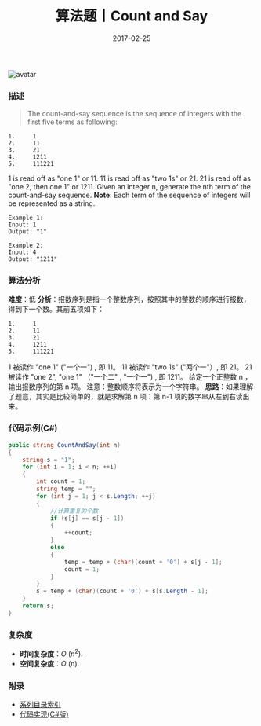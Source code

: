﻿---
title: 算法题丨Count and Say
tags:
  - 算法
  - 编程技巧
  - 数据结构
categories: 计算机基础
date: 2017-02-25
---
![avatar](https://mysite.bj.bcebos.com/images/articles/95466bf3-0773-44d6-b2cc-3ce8522e40f7.jpg)

### 描述
>The count-and-say sequence is the sequence of integers with the first five terms as following:
```
1.     1
2.     11
3.     21
4.     1211
5.     111221
```
1 is read off as "one 1" or 11.
11 is read off as "two 1s" or 21.
21 is read off as "one 2, then one 1" or 1211.
Given an integer n, generate the nth term of the count-and-say sequence.
**Note**: Each term of the sequence of integers will be represented as a string.
```
Example 1:
Input: 1
Output: "1"

Example 2:
Input: 4
Output: "1211"
```

<!-- more -->

### 算法分析
**难度**：低
**分析**：报数序列是指一个整数序列，按照其中的整数的顺序进行报数，得到下一个数。其前五项如下：
```
1.     1
2.     11
3.     21
4.     1211
5.     111221
```
1 被读作  "one 1"  ("一个一") , 即 11。
11 被读作 "two 1s" ("两个一"）, 即 21。
21 被读作 "one 2",  "one 1" （"一个二" ,  "一个一") , 即 1211。
给定一个正整数 n ，输出报数序列的第 n 项。
注意：整数顺序将表示为一个字符串。
**思路**：如果理解了题意，其实是比较简单的，就是求解第 n 项：第 n-1 项的数字串从左到右读出来。

### 代码示例(C#)
```csharp
public string CountAndSay(int n)
{
    string s = "1";
    for (int i = 1; i < n; ++i)
    {
        int count = 1;
        string temp = "";
        for (int j = 1; j < s.Length; ++j)
        {
            //计算重复的个数
            if (s[j] == s[j - 1])
            {
                ++count;
            }
            else
            {
                temp = temp + (char)(count + '0') + s[j - 1];
                count = 1;
            }
        }
        s = temp + (char)(count + '0') + s[s.Length - 1];
    }
    return s;
}   
```

### 复杂度
- **时间复杂度**：*O* ($n^2$). 
- **空间复杂度**：*O* (n).

### 附录
- [系列目录索引](/posts/algorithm/index/)
- [代码实现(C#版)](https://github.com/lizzie2008/LeetCode.git)